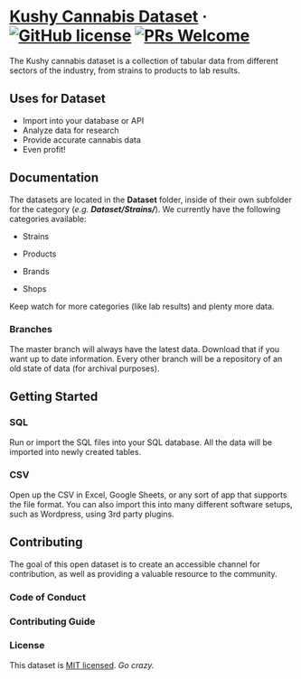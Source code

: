 # [Kushy Cannabis Dataset](https://kushy.net/) &middot; [![GitHub license](https://img.shields.io/badge/license-MIT-blue.svg)](https://github.com/kushyapp/cannabis-dataset/blob/master/LICENSE) [![PRs Welcome](https://img.shields.io/badge/PRs-welcome-brightgreen.svg)](https://kushy.net/)

The Kushy cannabis dataset is a collection of tabular data from different sectors of the industry, from strains to products to lab results.

## Uses for Dataset

* Import into your database or API  
* Analyze data for research  
* Provide accurate cannabis data  
* Even profit!  

## Documentation

The datasets are located in the **Dataset** folder, inside of their own subfolder for the category (*e.g. **Dataset/Strains/***). We currently have the following categories available:

* Strains

* Products

* Brands

* Shops

Keep watch for more categories (like lab results) and plenty more data.

### Branches

The master branch will always have the latest data. Download that if you want up to date information. Every other branch will be a repository of an old state of data (for archival purposes).

## Getting Started

### SQL

Run or import the SQL files into your SQL database. All the data will be imported into newly created tables.

### CSV

Open up the CSV in Excel, Google Sheets, or any sort of app that supports the file format. You can also import this into many different software setups, such as Wordpress, using 3rd party plugins.

## Contributing

The goal of this open dataset is to create an accessible channel for contribution, as well as providing a valuable resource to the community. 

### Code of Conduct

### Contributing Guide

### License

This dataset is [MIT licensed](https://github.com/kushyapp/cannabis-dataset/blob/master/LICENSE). *Go crazy.*
